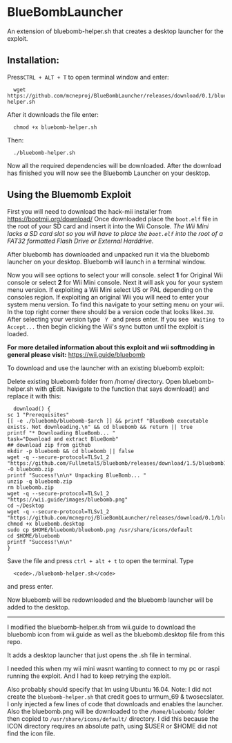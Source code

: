 # BlueBombLauncher
An extension of bluebomb-helper.sh that creates a desktop launcher for the exploit.

## Installation:

Press<code>CTRL + ALT + T</code> to open terminal window and enter:

      wget https://github.com/mcneproj/BlueBombLauncher/releases/download/0.1/bluebomb-helper.sh

After it downloads the file enter:
    
      chmod +x bluebomb-helper.sh

Then:
    
      ./bluebomb-helper.sh

Now all the required dependencies will be downloaded.
After the download has finished you will now see the Bluebomb Launcher on your desktop.

## Using the Bluemomb Exploit
First you will need to download the hack-mii installer from https://bootmii.org/download/
Once downloaded place the <code>boot.elf</code> file in the root of your SD card and insert it into the Wii Console.
<i>The Wii Mini lacks a SD card slot so you will have to place the <code>boot.elf</code> into the root of a FAT32 formatted Flash Drive or External Harddrive.</i>


After bluebomb has downloaded and unpacked run it via the bluebomb launcher on your desktop.
Bluebomb will launch in a terminal window.

Now you will see options to select your will console. select <b>1</b> for Original Wii console or select <b>2</b> for Wii Mini console.
Next it will ask you for your system menu version. If exploiting a Wii Mini select US or PAL depending on the consoles region. If exploiting an original Wii you will need to enter your system menu version. To find this navigate to your setting menu on your wii. In the top right corner there should be a version code that looks like<code>4.3U</code>.
After selecting your version type <code> Y </code> and press enter. If you see <code> Waiting to Accept...</code> then begin clicking the Wii's sync button until the exploit is loaded.

<b>For more detailed information about this exploit and wii softmodding in general please visit:</b> https://wii.guide/bluebomb



To download and use the launcher with an existing bluebomb exploit:

Delete existing bluebomb folder from /home/ directory.
Open bluebomb-helper.sh with gEdit.
Navigate to the function that says download() and replace it with this:
      
      download() {
    sc 1 "Prerequisites"
    [[ -e ./bluebomb/bluebomb-$arch ]] && printf "BlueBomb executable exists. Not downloading.\n" && cd bluebomb && return || true
    printf "* Downloading BlueBomb... "
    task="Download and extract BlueBomb"
    ## download zip from github
    mkdir -p bluebomb && cd bluebomb || false
    wget -q --secure-protocol=TLSv1_2 "https://github.com/Fullmetal5/bluebomb/releases/download/1.5/bluebomb1.5.zip" -O bluebomb.zip
    printf "Success!\n\n* Unpacking BlueBomb... "
    unzip -q bluebomb.zip
    rm bluebomb.zip
    wget -q --secure-protocol=TLSv1_2 "https://wii.guide/images/bluebomb.png"
    cd ~/Desktop    
    wget -q --secure-protocol=TLSv1_2 "https://github.com/mcneproj/BlueBombLauncher/releases/download/0.1/bluebomb.desktop"
    chmod +x bluebomb.desktop
    sudo cp $HOME/bluebomb/bluebomb.png /usr/share/icons/default
    cd $HOME/bluebomb    
    printf "Success!\n\n"
    }
Save the file and press <code>ctrl + alt + t</code> to open the terminal.
Type

      <code>./bluebomb-helper.sh</code>

and press enter.

Now bluebomb will be redownloaded and the bluebomb launcher will be added to the desktop.


_______________________________________________________________________________________________________________________________________
I modified the bluebomb-helper.sh from wii.guide to download the bluebomb icon from wii.guide as well as the bluebomb.desktop file from this repo.

It adds a desktop launcher that just opens the .sh file in terminal.

I needed this when my wii mini wasnt wanting to connect to my pc or raspi running the exploit. And I had to keep retrying the exploit.

Also probably should specify that Im using Ubuntu 16.04.
Note: I did not create the <code>bluebomb-helper.sh</code> that credit goes to urmum_69 & twosecslater. 
I only injected a few lines of code that downloads and enables the launcher. 
Also the bluebomb.png will be downloaded to the <code>/home/bluebomb/</code> folder then copied to <code>/usr/share/icons/default/</code> directory. 
I did this because the ICON directory requires an absolute path, using $USER or $HOME did not find the icon file.
